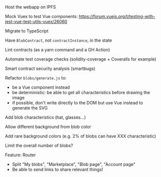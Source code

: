 Host the webapp on IPFS

Mock Vuex to test Vue components: https://forum.vuejs.org/t/testing-with-jest-vue-test-utils-vuex/26060

Migrate to TypeScript

Have `BlobContract`, not `contractInstance`, in the state

Lint contracts (as a yarn command and a GH Action)

Automate test coverage checks (solidity-coverage + Coveralls for example)

Smart contract security analysis (smartbugs)

Refactor `blobs/generate.js` to:
- be a Vue component instead
- be deterministic: be able to get all characteristics before drawing the image
- if possible, don't write directly to the DOM but use Vue instead to generate the SVG

Add blob characteristics (hat, glasses...)

Allow different background from blob color

Add rare background colors (e.g. 2% of blobs can have XXX characteristic)

Limit the overall number of blobs?

Feature: Router
- Split "My blobs", "Marketplace", "Blob page", "Account page"
- Be able to send links to share relevant things!
